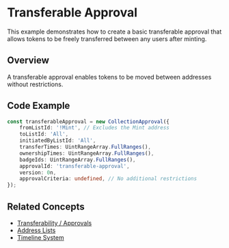 # Transferable Approval

This example demonstrates how to create a basic transferable approval that allows tokens to be freely transferred between any users after minting.

## Overview

A transferable approval enables tokens to be moved between addresses without restrictions.

## Code Example

```typescript
const transferableApproval = new CollectionApproval({
    fromListId: '!Mint', // Excludes the Mint address
    toListId: 'All',
    initiatedByListId: 'All',
    transferTimes: UintRangeArray.FullRanges(),
    ownershipTimes: UintRangeArray.FullRanges(),
    badgeIds: UintRangeArray.FullRanges(),
    approvalId: 'transferable-approval',
    version: 0n,
    approvalCriteria: undefined, // No additional restrictions
});
```

## Related Concepts

-   [Transferability / Approvals](../../concepts/transferability-approvals.md)
-   [Address Lists](../../concepts/address-lists.md)
-   [Timeline System](../../concepts/timeline-system.md)

